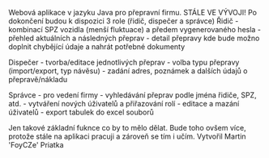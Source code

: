 Webová aplikace v jazyku Java pro přepravní firmu.
STÁLE VE VÝVOJI!
Po dokončení budou k dispozici 3 role (řidič, dispečer a správce)
Řidič - kombinací SPZ vozidla (menší fluktuace) a předem vygenerovaného hesla
      - přehled aktuálních a následných přeprav
      - detail přepravy kde bude možno doplnit chybějící údaje a nahrát potřebné dokumenty

Dispečer - tvorba/editace jednotlivých přeprav
         - volba typu přepravy (import/export, typ návěsu)
         - zadání adres, poznámek a dalších údajů o přepravě/nákladu

Správce  - pro vedení firmy
         - vyhledávání přeprav podle jména řidiče, SPZ, atd.
         - vytváření nových úživatelů a přiřazování rolí
         - editace a mazání úživatelů
         - export tabulek do excel souborů

Jen takové základní fuknce co by to mělo dělat. Bude toho ovšem více, protože stále na aplikaci pracuji a zároveň se tím i učím.
Vytvořil Martin 'FoyCZe' Priatka
